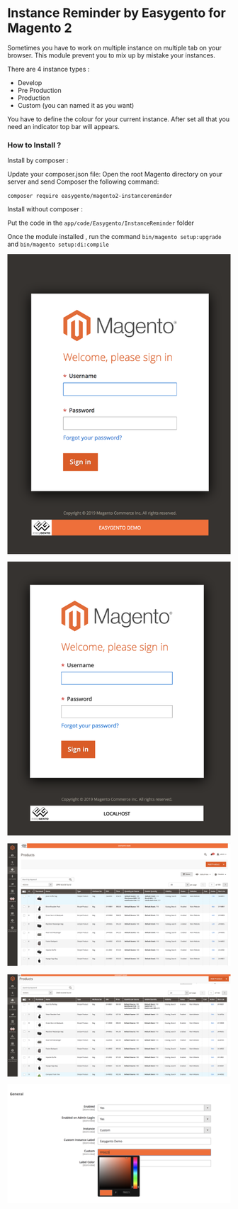 # Instance Reminder by Easygento for Magento 2

Sometimes you have to work on multiple instance on multiple tab on your browser. 
This module prevent you to mix up by mistake your instances.

There are 4 instance types :
* Develop
* Pre Production
* Production
* Custom (you can named it as you want)

You have to define the colour for your current instance.
After set all that you need an indicator top bar will appears.


### How to Install ?

Install by composer : 

Update your composer.json file:  Open the root Magento directory on your server and send Composer the following command: 

`composer require easygento/magento2-instancereminder`

Install without composer :

Put the code in the `app/code/Easygento/InstanceReminder` folder

Once the module installed , run the command 
`bin/magento setup:upgrade` and  `bin/magento setup:di:compile`


![alt text](https://raw.githubusercontent.com/0-Sony/Easygento_InstanceReminder_M2/master/view/adminhtml/web/images/examples/demo-login.png "Login page")


![alt text](https://raw.githubusercontent.com/0-Sony/Easygento_InstanceReminder_M2/master/view/adminhtml/web/images/examples/demo-login2.png "Login page")


![alt text](https://raw.githubusercontent.com/0-Sony/Easygento_InstanceReminder_M2/master/view/adminhtml/web/images/examples/demo-products.png "Products page")

![alt text](https://raw.githubusercontent.com/0-Sony/Easygento_InstanceReminder_M2/master/view/adminhtml/web/images/examples/demo-products2.png "Products page")


![alt text](https://raw.githubusercontent.com/0-Sony/Easygento_InstanceReminder_M2/master/view/adminhtml/web/images/examples/demo-settings.png "Settings page")
